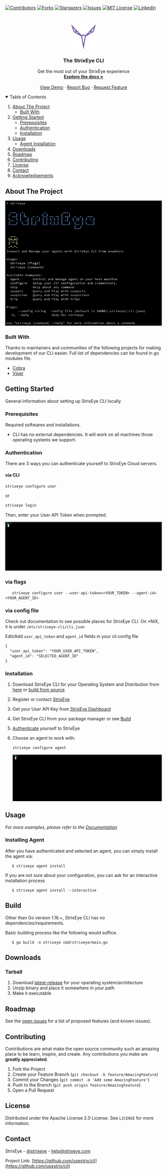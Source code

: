 [![Contributors][contributors-shield]][contributors-url]
[![Forks][forks-shield]][forks-url]
[![Stargazers][stars-shield]][stars-url]
[![Issues][issues-shield]][issues-url]
[![MIT License][license-shield]][license-url]
[![LinkedIn][linkedin-shield]][linkedin-url]



<!-- PROJECT LOGO -->
<br />
<p align="center">
  <a href="https://github.com/usestrix/cli">
    <img src="data/images/strixeye_icon-purple.svg" alt="Logo" width="80" height="80">
  </a>

<h3 align="center">The StrixEye CLI</h3>

  <p align="center">
    Get the most out of your StrixEye experience
    <br />
    <a href="https://github.com/usestrix/cli"><strong>Explore the docs »</strong></a>
    <br />
    <br />
    <a href="https://github.com/usestrix/cli">View Demo</a>
    ·
    <a href="https://github.com/usestrix/cli/issues">Report Bug</a>
    ·
    <a href="https://github.com/usestrix/cli/issues">Request Feature</a>
  </p>
</p>



<!-- TABLE OF CONTENTS -->
<details open="open">
  <summary>Table of Contents</summary>
  <ol>
    <li>
      <a href="#about-the-project">About The Project</a>
      <ul>
        <li><a href="#built-with">Built With</a></li>
      </ul>
    </li>
    <li>
      <a href="#getting-started">Getting Started</a>
      <ul>
        <li><a href="#prerequisites">Prerequisites</a></li>
        <li><a href="#authentication">Authentication</a></li>
        <li><a href="#installation">Installation</a></li>
      </ul>
    </li>
    <li>
      <a href="#usage">Usage</a>
         <ul>
            <li><a href="#agent-installation">Agent Installation</a></li>
         </ul>
   </li>
    <li><a href="#downloads">Downloads</a></li>
    <li><a href="#roadmap">Roadmap</a></li>
    <li><a href="#contributing">Contributing</a></li>
    <li><a href="#license">License</a></li>
    <li><a href="#contact">Contact</a></li>
    <li><a href="#acknowledgements">Acknowledgements</a></li>
  </ol>
</details>



<!-- ABOUT THE PROJECT -->

## About The Project

[![Product Name Screen Shot][product-screenshot]](https://strixeye.com)

### Built With

Thanks to maintainers and communities of the following projects for making development of our CLI easier. Full list of
dependencies can be found in go modules file.

* [Cobra](https://github.com/spf13/cobra)
* [Viper](https://github.com/spf13/viper)

<!-- GETTING STARTED -->

## Getting Started

General information about setting up StrixEye CLI locally

### Prerequisites

Required softwares and installations.

* CLI has no external dependencies. It will work on all machines those operating systems we support.

### Authentication

There are 3 ways you can authenticate yourself to StrixEye Cloud servers.

#### via CLI

   ```sh
   strixeye configure user
   ```

or

   ```sh
   strixeye login
   ```

Then, enter your User API Token when prompted.

![StrixEye CLI Login Process](data/screenshots/login.gif)

### via flags

```shell
   strixeye configure user --user-api-token=<YOUR_TOKEN> --agent-id=<YOUR_AGENT_ID>
```

### via config file

Check out documentation to see possible places for StrixEye CLI. On *NIX, it is under `/etc/strixeye-cli/cli.json`

Edit/Add `user_api_token` and `agent_id` fields in your cli config file

```json5
{
  "user_api_token": "YOUR_USER_API_TOKEN",
  "agent_id": "SELECTED_AGENT_ID"
}
```

### Installation

1. Download StrixEye CLI for your Operating System and Distribution from <a href="#downloads">here</a>
   or <a href="#build">
   build from source</a>
2. Register or contact [StrixEye](https://strixeye.com/)
3. Get your User API Key from [StrixEye Dashboard](https://dashboard.strixeye.com/settings/profile)
4. Get StrixEye CLI from your package manager or see <a href="#build">Build</a>
5. <a href="#authenticate">Authenticate</a> yourself to StrixEye

6. Choose an agent to work with:
   ```sh
   strixeye configure agent
   ```

   ![StrixEye CLI Login Process](data/screenshots/agents.gif)

<!-- USAGE EXAMPLES -->

## Usage

_For more examples, please refer to the [Documentation](https://example.com)_

### Installing Agent

After you have authenticated and selected an agent, you can simply install the agent via:

```shell
   $ strixeye agent install
```

If you are not sure about your configuration, you can ask for an interactive installation process

```shell
   $ strixeye agent install --interactive
```

## Build

Other than Go version 1.16.+, StrixEye CLI has no dependencies/requirements.

Basic building process like the following would suffice.

```shell
   $ go build -o strixeye cmd/strixeye/main.go
```

## Downloads

### Tarball

1. Download [latest-release] for your operating system/architecture
2. Unzip binary and place it somewhere in your path
3. Make it executable


<!-- ROADMAP -->

## Roadmap

See the [open issues](https://github.com/usestrix/cli/issues) for a list of proposed features (and known issues).



<!-- CONTRIBUTING -->

## Contributing

Contributions are what make the open source community such an amazing place to be learn, inspire, and create. Any
contributions you make are **greatly appreciated**.

1. Fork the Project
2. Create your Feature Branch (`git checkout -b feature/AmazingFeature`)
3. Commit your Changes (`git commit -m 'Add some AmazingFeature'`)
4. Push to the Branch (`git push origin feature/AmazingFeature`)
5. Open a Pull Request

<!-- LICENSE -->

## License

Distributed under the Apache License 2.0 License. See `LICENSE` for more information.



<!-- CONTACT -->

## Contact

StrixEye - [@strixeye](https://twitter.com/strixeye) - help@strixeye.com

Project Link: [https://github.com/usestrix/cli](https://github.com/usestrix/cli)




<!-- MARKDOWN LINKS & IMAGES -->
<!-- https://www.markdownguide.org/basic-syntax/#reference-style-links -->

[contributors-shield]: https://img.shields.io/github/contributors/usestrix/cli.svg?style=for-the-badge

[contributors-url]: https://github.com/usestrix/cli/graphs/contributors

[forks-shield]: https://img.shields.io/github/forks/usestrix/cli.svg?style=for-the-badge

[forks-url]: https://github.com/usestrix/clinetwork/members

[stars-shield]: https://img.shields.io/github/stars/usestrix/cli?style=for-the-badge

[stars-url]: https://github.com/usestrix/cli/stargazers

[issues-shield]: https://img.shields.io/github/issues/usestrix/cli.svg?style=for-the-badge

[issues-url]: https://github.com/usestrix/cli/issues

[license-shield]: https://img.shields.io/github/license/usestrix/cli.svg?style=for-the-badge

[license-url]: https://github.com/usestrix/cli/blob/master/LICENSE.txt

[linkedin-shield]: https://img.shields.io/badge/-LinkedIn-black.svg?style=for-the-badge&logo=linkedin&colorB=555

[linkedin-url]: https://linkedin.com/in/strixeye

[product-screenshot]: data/images/base_command.png

[latest-release]: https://github.com/strixeyecom/cli/releases